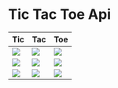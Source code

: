# Tic Tac Toe Api

|Tic|Tac|Toe|
|-|-|-|
|![](http://127.0.0.1:8080/api/v1/t/get_field/0)|![](http://127.0.0.1:8080/api/v1/t/get_field/1)|![](http://127.0.0.1:8080/api/v1/t/get_field/2)|
|![](http://127.0.0.1:8080/api/v1/t/get_field/3)|![](http://127.0.0.1:8080/api/v1/t/get_field/4)|![](http://127.0.0.1:8080/api/v1/t/get_field/5)|
|![](http://127.0.0.1:8080/api/v1/t/get_field/6)|![](http://127.0.0.1:8080/api/v1/t/get_field/7)|![](http://127.0.0.1:8080/api/v1/t/get_field/8)|